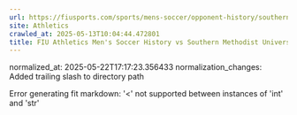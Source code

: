 ```yaml
---
url: https://fiusports.com/sports/mens-soccer/opponent-history/southern-methodist-university/99/
site: Athletics
crawled_at: 2025-05-13T10:04:44.472801
title: FIU Athletics Men's Soccer History vs Southern Methodist University
---
```

normalized_at: 2025-05-22T17:17:23.356433
normalization_changes: Added trailing slash to directory path

Error generating fit markdown: '<' not supported between instances of 'int' and 'str'